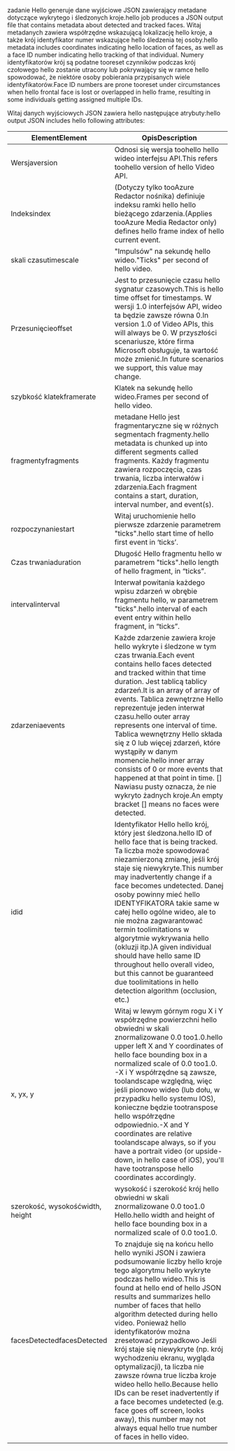 <span data-ttu-id="9f40f-101">zadanie Hello generuje dane wyjściowe JSON zawierający metadane dotyczące wykrytego i śledzonych kroje.</span><span class="sxs-lookup"><span data-stu-id="9f40f-101">hello job produces a JSON output file that contains metadata about detected and tracked faces.</span></span> <span data-ttu-id="9f40f-102">Witaj metadanych zawiera współrzędne wskazującą lokalizację hello kroje, a także krój identyfikator numer wskazujące hello śledzenia tej osoby.</span><span class="sxs-lookup"><span data-stu-id="9f40f-102">hello metadata includes coordinates indicating hello location of faces, as well as a face ID number indicating hello tracking of that individual.</span></span> <span data-ttu-id="9f40f-103">Numery identyfikatorów krój są podatne tooreset czynników podczas krój czołowego hello zostanie utracony lub pokrywający się w ramce hello spowodować, że niektóre osoby pobierania przypisanych wiele identyfikatorów.</span><span class="sxs-lookup"><span data-stu-id="9f40f-103">Face ID numbers are prone tooreset under circumstances when hello frontal face is lost or overlapped in hello frame, resulting in some individuals getting assigned multiple IDs.</span></span>

<span data-ttu-id="9f40f-104">Witaj danych wyjściowych JSON zawiera hello następujące atrybuty:</span><span class="sxs-lookup"><span data-stu-id="9f40f-104">hello output JSON includes hello following attributes:</span></span>

| <span data-ttu-id="9f40f-105">Element</span><span class="sxs-lookup"><span data-stu-id="9f40f-105">Element</span></span> | <span data-ttu-id="9f40f-106">Opis</span><span class="sxs-lookup"><span data-stu-id="9f40f-106">Description</span></span> |
| --- | --- |
| <span data-ttu-id="9f40f-107">Wersja</span><span class="sxs-lookup"><span data-stu-id="9f40f-107">version</span></span> |<span data-ttu-id="9f40f-108">Odnosi się wersja toohello hello wideo interfejsu API.</span><span class="sxs-lookup"><span data-stu-id="9f40f-108">This refers toohello version of hello Video API.</span></span> |
| <span data-ttu-id="9f40f-109">Indeks</span><span class="sxs-lookup"><span data-stu-id="9f40f-109">index</span></span> | <span data-ttu-id="9f40f-110">(Dotyczy tylko tooAzure Redactor nośnika) definiuje indeksu ramki hello hello bieżącego zdarzenia.</span><span class="sxs-lookup"><span data-stu-id="9f40f-110">(Applies tooAzure Media Redactor only) defines hello frame index of hello current event.</span></span> |
| <span data-ttu-id="9f40f-111">skali czasu</span><span class="sxs-lookup"><span data-stu-id="9f40f-111">timescale</span></span> |<span data-ttu-id="9f40f-112">"Impulsów" na sekundę hello wideo.</span><span class="sxs-lookup"><span data-stu-id="9f40f-112">"Ticks" per second of hello video.</span></span> |
| <span data-ttu-id="9f40f-113">Przesunięcie</span><span class="sxs-lookup"><span data-stu-id="9f40f-113">offset</span></span> |<span data-ttu-id="9f40f-114">Jest to przesunięcie czasu hello sygnatur czasowych.</span><span class="sxs-lookup"><span data-stu-id="9f40f-114">This is hello time offset for timestamps.</span></span> <span data-ttu-id="9f40f-115">W wersji 1.0 interfejsów API, wideo ta będzie zawsze równa 0.</span><span class="sxs-lookup"><span data-stu-id="9f40f-115">In version 1.0 of Video APIs, this will always be 0.</span></span> <span data-ttu-id="9f40f-116">W przyszłości scenariusze, które firma Microsoft obsługuje, ta wartość może zmienić.</span><span class="sxs-lookup"><span data-stu-id="9f40f-116">In future scenarios we support, this value may change.</span></span> |
| <span data-ttu-id="9f40f-117">szybkość klatek</span><span class="sxs-lookup"><span data-stu-id="9f40f-117">framerate</span></span> |<span data-ttu-id="9f40f-118">Klatek na sekundę hello wideo.</span><span class="sxs-lookup"><span data-stu-id="9f40f-118">Frames per second of hello video.</span></span> |
| <span data-ttu-id="9f40f-119">fragmenty</span><span class="sxs-lookup"><span data-stu-id="9f40f-119">fragments</span></span> |<span data-ttu-id="9f40f-120">metadane Hello jest fragmentaryczne się w różnych segmentach fragmenty.</span><span class="sxs-lookup"><span data-stu-id="9f40f-120">hello metadata is chunked up into different segments called fragments.</span></span> <span data-ttu-id="9f40f-121">Każdy fragmentu zawiera rozpoczęcia, czas trwania, liczba interwałów i zdarzenia.</span><span class="sxs-lookup"><span data-stu-id="9f40f-121">Each fragment contains a start, duration, interval number, and event(s).</span></span> |
| <span data-ttu-id="9f40f-122">rozpoczynanie</span><span class="sxs-lookup"><span data-stu-id="9f40f-122">start</span></span> |<span data-ttu-id="9f40f-123">Witaj uruchomienie hello pierwsze zdarzenie parametrem "ticks".</span><span class="sxs-lookup"><span data-stu-id="9f40f-123">hello start time of hello first event in ‘ticks’.</span></span> |
| <span data-ttu-id="9f40f-124">Czas trwania</span><span class="sxs-lookup"><span data-stu-id="9f40f-124">duration</span></span> |<span data-ttu-id="9f40f-125">Długość Hello fragmentu hello w parametrem "ticks".</span><span class="sxs-lookup"><span data-stu-id="9f40f-125">hello length of hello fragment, in “ticks”.</span></span> |
| <span data-ttu-id="9f40f-126">interval</span><span class="sxs-lookup"><span data-stu-id="9f40f-126">interval</span></span> |<span data-ttu-id="9f40f-127">Interwał powitania każdego wpisu zdarzeń w obrębie fragmentu hello, w parametrem "ticks".</span><span class="sxs-lookup"><span data-stu-id="9f40f-127">hello interval of each event entry within hello fragment, in “ticks”.</span></span> |
| <span data-ttu-id="9f40f-128">zdarzenia</span><span class="sxs-lookup"><span data-stu-id="9f40f-128">events</span></span> |<span data-ttu-id="9f40f-129">Każde zdarzenie zawiera kroje hello wykryte i śledzone w tym czas trwania.</span><span class="sxs-lookup"><span data-stu-id="9f40f-129">Each event contains hello faces detected and tracked within that time duration.</span></span> <span data-ttu-id="9f40f-130">Jest tablicą tablicy zdarzeń.</span><span class="sxs-lookup"><span data-stu-id="9f40f-130">It is an array of array of events.</span></span> <span data-ttu-id="9f40f-131">Tablica zewnętrzne Hello reprezentuje jeden interwał czasu.</span><span class="sxs-lookup"><span data-stu-id="9f40f-131">hello outer array represents one interval of time.</span></span> <span data-ttu-id="9f40f-132">Tablica wewnętrzny Hello składa się z 0 lub więcej zdarzeń, które wystąpiły w danym momencie.</span><span class="sxs-lookup"><span data-stu-id="9f40f-132">hello inner array consists of 0 or more events that happened at that point in time.</span></span> <span data-ttu-id="9f40f-133">[] Nawiasu pusty oznacza, że nie wykryto żadnych kroje.</span><span class="sxs-lookup"><span data-stu-id="9f40f-133">An empty bracket [] means no faces were detected.</span></span> |
| <span data-ttu-id="9f40f-134">id</span><span class="sxs-lookup"><span data-stu-id="9f40f-134">id</span></span> |<span data-ttu-id="9f40f-135">Identyfikator Hello hello krój, który jest śledzona.</span><span class="sxs-lookup"><span data-stu-id="9f40f-135">hello ID of hello face that is being tracked.</span></span> <span data-ttu-id="9f40f-136">Ta liczba może spowodować niezamierzoną zmianę, jeśli krój staje się niewykryte.</span><span class="sxs-lookup"><span data-stu-id="9f40f-136">This number may inadvertently change if a face becomes undetected.</span></span> <span data-ttu-id="9f40f-137">Danej osoby powinny mieć hello IDENTYFIKATORA takie same w całej hello ogólne wideo, ale to nie można zagwarantować termin toolimitations w algorytmie wykrywania hello (okluzji itp.)</span><span class="sxs-lookup"><span data-stu-id="9f40f-137">A given individual should have hello same ID throughout hello overall video, but this cannot be guaranteed due toolimitations in hello detection algorithm (occlusion, etc.)</span></span> |
| <span data-ttu-id="9f40f-138">x, y</span><span class="sxs-lookup"><span data-stu-id="9f40f-138">x, y</span></span> |<span data-ttu-id="9f40f-139">Witaj w lewym górnym rogu X i Y współrzędne powierzchni hello obwiedni w skali znormalizowane 0.0 too1.0.</span><span class="sxs-lookup"><span data-stu-id="9f40f-139">hello upper left X and Y coordinates of hello face bounding box in a normalized scale of 0.0 too1.0.</span></span> <br/><span data-ttu-id="9f40f-140">-X i Y współrzędne są zawsze, toolandscape względną, więc jeśli pionowo wideo (lub dołu, w przypadku hello systemu IOS), konieczne będzie tootranspose hello współrzędne odpowiednio.</span><span class="sxs-lookup"><span data-stu-id="9f40f-140">-X and Y coordinates are relative toolandscape always, so if you have a portrait video (or upside-down, in hello case of iOS), you'll have tootranspose hello coordinates accordingly.</span></span> |
| <span data-ttu-id="9f40f-141">szerokość, wysokość</span><span class="sxs-lookup"><span data-stu-id="9f40f-141">width, height</span></span> |<span data-ttu-id="9f40f-142">wysokość i szerokość krój hello obwiedni w skali znormalizowane 0.0 too1.0 Hello.</span><span class="sxs-lookup"><span data-stu-id="9f40f-142">hello width and height of hello face bounding box in a normalized scale of 0.0 too1.0.</span></span> |
| <span data-ttu-id="9f40f-143">facesDetected</span><span class="sxs-lookup"><span data-stu-id="9f40f-143">facesDetected</span></span> |<span data-ttu-id="9f40f-144">To znajduje się na końcu hello hello wyniki JSON i zawiera podsumowanie liczby hello kroje tego algorytmu hello wykryte podczas hello wideo.</span><span class="sxs-lookup"><span data-stu-id="9f40f-144">This is found at hello end of hello JSON results and summarizes hello number of faces that hello algorithm detected during hello video.</span></span> <span data-ttu-id="9f40f-145">Ponieważ hello identyfikatorów można zresetować przypadkowo Jeśli krój staje się niewykryte (np. krój wychodzeniu ekranu, wygląda optymalizacji), ta liczba nie zawsze równa true liczba kroje wideo hello hello.</span><span class="sxs-lookup"><span data-stu-id="9f40f-145">Because hello IDs can be reset inadvertently if a face becomes undetected (e.g. face goes off screen, looks away), this number may not always equal hello true number of faces in hello video.</span></span> |

